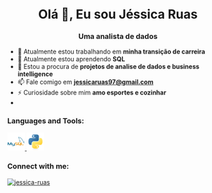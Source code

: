 ### <h1 align="center">Olá 👋, Eu sou Jéssica Ruas</h1>
<h3 align="center">Uma analista de dados</h3>

- 🔭 Atualmente estou trabalhando em **minha transição de carreira**
- 🌱 Atualmente estou aprendendo **SQL**
- 👯 Estou a procura de **projetos de analise de dados e business intelligence**
- 📫 Fale comigo em **jessicaruas97@gmail.com**
- ⚡ Curiosidade sobre mim **amo esportes e cozinhar**
- 
<h3 align="left">Languages and Tools:</h3>
<p align="left"> <a href="https://www.mysql.com/" target="_blank" rel="noreferrer"> <img src="https://raw.githubusercontent.com/devicons/devicon/master/icons/mysql/mysql-original-wordmark.svg" alt="mysql" width="40" height="40"/> </a> <a href="https://www.python.org" target="_blank" rel="noreferrer"> <img src="https://raw.githubusercontent.com/devicons/devicon/master/icons/python/python-original.svg" alt="python" width="40" height="40"/> </a> </p>

<h3 align="left">Connect with me:</h3>
<p align="left">
<a href="https://linkedin.com/in/jessica-ruas" target="blank"><img align="center" src="https://raw.githubusercontent.com/rahuldkjain/github-profile-readme-generator/master/src/images/icons/Social/linked-in-alt.svg" alt="jessica-ruas" height="30" width="40" /></a>
</p>

<!--
**jessica-ruas/jessica-ruas** is a ✨ _special_ ✨ repository because its `README.md` (this file) appears on your GitHub profile.

Here are some ideas to get you started:

- 🔭 I’m currently working on ...
- 🌱 I’m currently learning ...
- 👯 I’m looking to collaborate on ...
- 🤔 I’m looking for help with ...
- 💬 Ask me about ...
- 📫 How to reach me: ...
- 😄 Pronouns: ...
- ⚡ Fun fact: ...
-->
